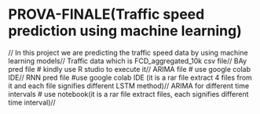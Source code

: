 # PROVA-FINALE(Traffic speed prediction using machine learning)
// In this project we are predicting the traffic speed data by using machine learning models//
Traffic data which is FCD_aggregated_10k csv file//
BAy pred file # kindly use R studio to execute it//
ARIMA file # use google colab IDE//
RNN pred file #use google colab IDE (it is a rar file extract 4 files from it and each file signifies different LSTM method)//
ARIMA for different time intervals # use notebook(it is a rar file extract files, each signifies different time interval)//


